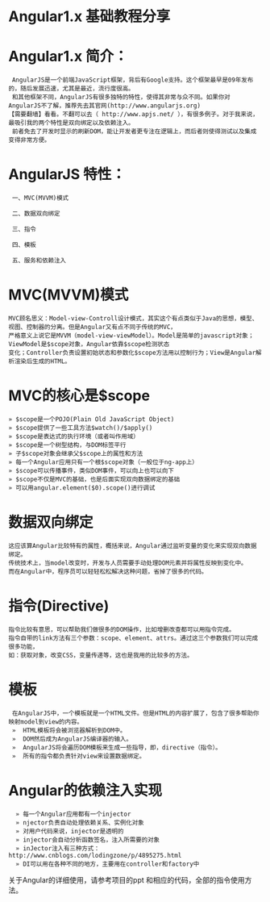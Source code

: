 # Angular1.x 基础教程分享

# Angular1.x  简介：

     AngularJS是一个前端JavaScript框架，背后有Google支持。这个框架最早是09年发布的，随后发展迅速，尤其是最近，流行度很高。
     和其他框架不同，AngularJS有很多独特的特性，使得其非常与众不同。如果你对AngularJS不了解，推荐先去其官网(http://www.angularjs.org)
    【需要翻墙】看看。不翻可以去（ http://www.apjs.net/ ），有很多例子。对于我来说，最吸引我的两个特性是双向绑定以及依赖注入。
     前者免去了开发时显示的刷新DOM，能让开发者更专注在逻辑上，而后者则使得测试以及集成变得非常方便。
   
# AngularJS 特性：

    
     一、MVC(MVVM)模式

     二、数据双向绑定

     三、指令

     四、模板

     五、服务和依赖注入
   
 # MVC(MVVM)模式
 
    MVC顾名思义：Model-view-Controll设计模式，其实这个有点类似于Java的思想，模型、视图、控制器的分离。但是Angular又有点不同于传统的MVC，
    严格意义上说它是MVVM（model-view-viewModel）。Model是简单的javascript对象；ViewModel是$scope对象，Angular依靠$scope检测状态
    变化；Controller负责设置初始状态和参数化$scope方法用以控制行为；View是Angular解析渲染后生成的HTML。
   
# MVC的核心是$scope

    » $scope是一个POJO(Plain Old JavaScript Object)
    » $scope提供了一些工具方法$watch()/$apply()
    » $scope是表达式的执行环境（或者叫作用域）
    » $scope是一个树型结构，与DOM标签平行
    » 子$scope对象会继承父$scope上的属性和方法 
    » 每一个Angular应用只有一个根$scope对象（一般位于ng-app上）
    » $scope可以传播事件，类似DOM事件，可以向上也可以向下
    » $scope不仅是MVC的基础，也是后面实现双向数据绑定的基础
    » 可以用angular.element($0).scope()进行调试
    
# 数据双向绑定

    这应该算Angular比较特有的属性，概括来说，Angular通过监听变量的变化来实现双向数据绑定。
    传统技术上，当model改变时，开发与人员需要手动处理DOM元素并将属性反映到变化中。
    而在Angular中，程序员可以轻轻松松解决这种问题，省掉了很多的代码。
    
# 指令(Directive)
   
    指令比较有意思，可以帮助我们做很多的DOM操作，比如增删改查都可以用指令完成。
    指令自带的link方法有三个参数：scope、element、attrs。通过这三个参数我们可以完成很多功能，
    如：获取对象，改变CSS，变量传递等，这也是我用的比较多的方法。
    
# 模板

     在AngularJS中，一个模板就是一个HTML文件。但是HTML的内容扩展了，包含了很多帮助你映射model到view的内容。
     »  HTML模板将会被浏览器解析到DOM中。
     »  DOM然后成为AngularJS编译器的输入。
     »  AngularJS将会遍历DOM模板来生成一些指导，即，directive（指令）。
     »  所有的指令都负责针对view来设置数据绑定。
   
# Angular的依赖注入实现
   
      » 每一个Angular应用都有一个injector
      » njector负责自动处理依赖关系、实例化对象
      » 对用户代码来说，injector是透明的
      » injector会自动分析函数签名，注入所需要的对象
      » inJector注入有三种方式： http://www.cnblogs.com/lodingzone/p/4895275.html
      » DI可以用在各种不同的地方，主要用在controller和factory中
       
        
   关于Angular的详细使用，请参考项目的ppt 和相应的代码，全部的指令使用方法。
